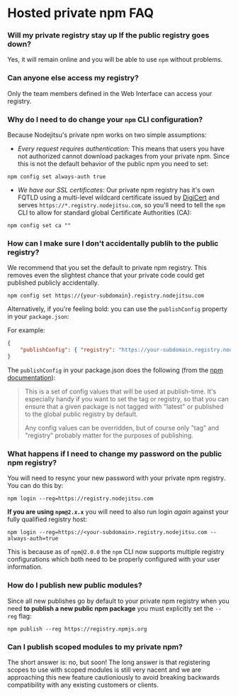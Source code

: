 # Hosted private npm FAQ

### Will my private registry stay up If the public registry goes down?
Yes, it will remain online and you will be able to use `npm` without problems.

### Can anyone else access my registry?
Only the team members defined in the Web Interface can access your registry.

### Why do I need to do change your `npm` CLI configuration?

Because Nodejitsu's private npm works on two simple assumptions:

* *Every request requires authentication:* This means that users you have not authorized cannot download packages from your private npm. Since this is not the default behavior of the public npm you need to set:

```
npm config set always-auth true
```

* *We have our SSL certificates*: Our private npm registry has it's own FQTLD using a multi-level wildcard certificate issued by [DigiCert](http://www.digiserver.com/) and serves `https://*.registry.nodejitsu.com`, so you'll need to tell the `npm` CLI to allow for standard global Certificate Authorities (CA):

```
npm config set ca ""
```

### How can I make sure I don't accidentally publih to the public registry?
We recommend that you set the default to private npm registry. This removes even the slightest chance that your private code could get published publicly accidentally.

```
npm config set https://{your-subdomain}.registry.nodejitsu.com
```

Alternatively, if you're feeling bold: you can use the `publishConfig` property in your `package.json`:

For example:

``` json
{
	"publishConfig": { "registry": "https://your-subdomain.registry.nodejitsu.com" }
}
```

The `publishConfig` in your package.json does the following (from the [npm documentation](https://github.com/isaacs/npm/blob/master/doc/files/package.json.md#publishconfig)):

> This is a set of config values that will be used at publish-time. It's especially
> handy if you want to set the tag or registry, so that you can ensure that a given
> package is not tagged with "latest" or published to the global public registry by default.
>
> Any config values can be overridden, but of course only "tag" and "registry" probably
> matter for the purposes of publishing.

### What happens if I need to change my password on the public npm registry?
You will need to resync your new password with your private npm registry. You can do this by:
```
npm login --reg=https://registry.nodejitsu.com
```
**If you are using `npm@2.x.x`** you will need to also run login _again_ against your fully qualified registry host:
```
npm login --reg=https://<your-subdomain>.registry.nodejitsu.com --always-auth=true
```
This is because as of `npm@2.0.0` the `npm` CLI now supports multiple registry configurations which both need to be properly configured with your user information.

### How do I publish **new** public modules?

Since all new publishes go by default to your private npm registry when you need **to publish a new public npm package** you must explicitly set the `--reg` flag:
```
npm publish --reg https://registry.npmjs.org
```

### Can I publish scoped modules to my private npm?
The short answer is: no, but soon! The long answer is that registering scopes to use with scoped modules is still very nacent and we are approaching this new feature cautioniously to avoid breaking backwards compatibility with any existing customers or clients.

[meta:title]: <> (FAQ)